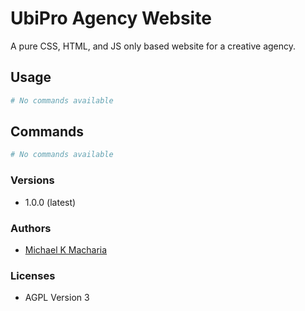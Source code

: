 # UbiPro Agency Website

A pure CSS, HTML, and JS only based website for a creative agency.

## Usage

```sh
# No commands available
```

## Commands

```sh
# No commands available
```

### Versions

-   1.0.0 (latest)

### Authors

-   [Michael K Macharia](https://www.github.com/michaelkmacharia)

### Licenses

-   AGPL Version 3
